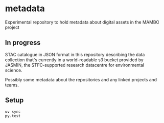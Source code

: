 # metadata

Experimental repository to hold metadata about digital assets in the MAMBO project

## In progress

STAC catalogue in JSON format in this repository describing the data collection that's currently in a world-readable s3 bucket provided by JASMIN, the STFC-supported research datacentre for environmental science.

Possibly some metadata about the repositories and any linked projects and teams.

## Setup

```
uv sync
py.test
```
